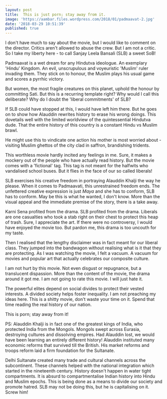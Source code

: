```yaml
---
layout: post
title:  This is just porn; stay away from it.
image: 'https://aambar.files.wordpress.com/2018/01/padmaavat-2.jpg'
date: '2018-03-29 10:51:39'
published: true
---
```

I don't have much to say about the movie, but I would like to comment on the director. Critics aren't allowed to abuse the crew. But I am not a critic. So I take my liberty here - to call Sanjay Leela Bansali (SLB) a sweet SoB!

Padmaavat is a wet dream for any Hindutva ideologue. An exemplary 'Hindu' Kingdom. An evil, unscrupulous and voyeuristic 'Muslim' ruler invading them. They stick on to honour, the Muslim plays his usual game and scores a pyrrhic victory.

But women, the most fragile creatures on this planet, uphold the honour by committing Sati. But this is a recurring template right? Why would I call this deliberate? Why do I doubt the 'liberal commitments' of SLB?

If SLB could have stopped at this, I would have left him there. But he goes on to show how Alauddin rewrites history to erase his wrong doings. This dovetails well with the limited worldview of the quintessential Hindutva dude. That the entire history of this country is a constant Hindu vs Muslim brawl. 

He might use this to vindicate one action his mother is most worried about - visiting Muslim ghettos of the city clad in saffron, brandishing tridents.

This worthless movie hardly incited any feelings in me. Sure, it makes a mockery out of the people who have actually read history. But the movie comes with a 'fictional' tag. This tag is not meant for the halfwits who vandalised school buses. But it flies in the face of our so called liberals!

SLB exercises his creative freedom in portraying Alauddin Khalji the way he please. When it comes to Padmaavati, this unrestrained freedom ends. The unfettered creative expression is just *Maya* and she has to conform, SLB has to conform. May be this is what he wanted, I don't know. More than the visual appeal and the immediate premise of the story, there is a take away. 

Karni Sena profited from the drama. SLB profited from the drama. Liberals are one casualties who took a stab right on their chest to protect this heap of trash. Sure, I appreciate the art. If there were no controversy, I would have enjoyed the movie too. But pardon me, this drama is too uncouth for my taste.

Then I realised that the lengthy disclaimer was in fact meant for our liberal class. They jumped into the bandwagon without realising what is it that they are protecting. As I was watching the movie, I felt a vacuum. A vacuum for movies and popular art that actually celebrates our composite culture.

I am not hurt by this movie. Not even disgust or repugnance, but a translucent dispassion. More than the content of the movie, the drama around it got me. I am not going to rate this movie. I will just hate it.

The powerful elites depend on social divides to protect their vested interests. A divided society helps foster inequality. I am not preaching my ideas here. This is a shitty movie, don't waste your time on it. Spend that time reading the real history of our nation. 

This is porn; stay away from it!

PS: Alauddin Khalji is in fact one of the greatest kings of India, who protected India from the Mongols. Mongols swept across Eurasia, destroying cultures and dissolving empires. Had Alauddin lost, we would have been learning an entirely different history! Alauddin instituted many economic reforms that survived till the British. His market reforms and troops reform laid a firm foundation for the Sultanate. 

Delhi Sultanate created many trade and cultural channels across the subcontinent. These channels helped with the national integration which started in the nineteenth century. History doesn't happen in water tight compartments. It is absurd to compartmentalise Indian history into Hindu and Muslim epochs. This is being done as a means to divide our society and promote hatred. SLB may not be doing this, but he is capitalising on it. Screw him!
